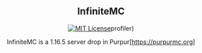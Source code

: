 <div align="center">

## InfiniteMC

[![MIT License](https://img.shields.io/github/license/pl3xgaming/Purpur?&logo=github)](License)profiler)

InfiniteMC is a 1.16.5 server drop in Purpur[https://purpurmc.org]

